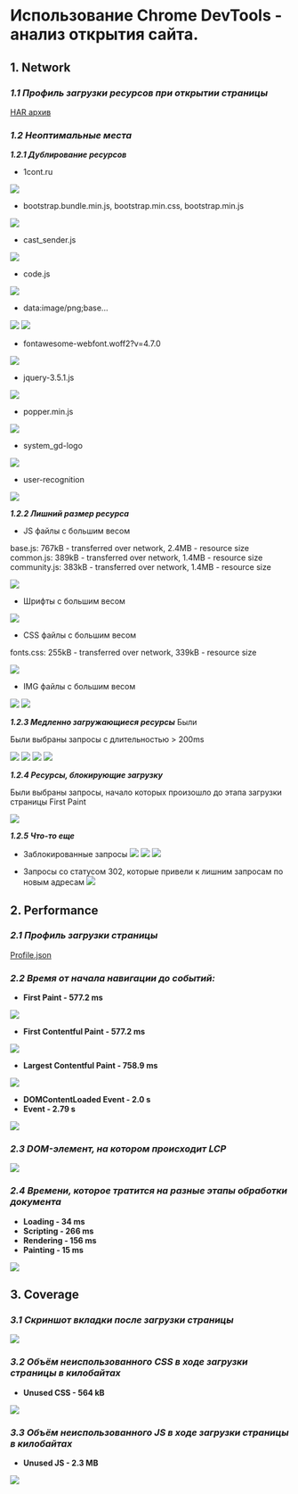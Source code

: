 # **Использование Chrome DevTools - анализ открытия сайта.**

## **1. Network**

### **_1.1 Профиль загрузки ресурсов при открытии страницы_**

[HAR архив](./Network/www.gd.ru.har)

### **_1.2 Неоптимальные места_**

**_1.2.1 Дублирование ресурсов_**

- 1cont.ru

![](./Network/01-resourceDuplication/1cont.png)

- bootstrap.bundle.min.js, bootstrap.min.css, bootstrap.min.js

![](./Network/01-resourceDuplication/bootstrapDublicates.png)

- cast_sender.js

![](./Network/01-resourceDuplication/cast_sender.png)

- code.js

![](./Network/01-resourceDuplication/code.js.png)

- data:image/png;base...

![](./Network/01-resourceDuplication/data_image_png_base.png)
![](./Network/01-resourceDuplication/data_img_png_base.png)

- fontawesome-webfont.woff2?v=4.7.0

![](./Network/01-resourceDuplication/fontawesome-webfont.woff2%3Fv%3D4.7.0.jpg)

- jquery-3.5.1.js

![](./Network/01-resourceDuplication/jquery-3.5.1.js.png)

- popper.min.js

![](./Network/01-resourceDuplication/popper.min.js.png)

- system_gd-logo

![](./Network/01-resourceDuplication/system_gd-logo.png)

- user-recognition

![](./Network/01-resourceDuplication/user-recognition.png)

**_1.2.2 Лишний размер ресурса_**

- JS файлы с большим весом

base.js: 767kB - transferred over network, 2.4MB - resource size
common.js: 389kB - transferred over network, 1.4MB - resource size
community.js: 383kB - transferred over network, 1.4MB - resource size

![](./Network/02-resourceUnnecessarySize/js_unnecessaryZize.png)

- Шрифты с большим весом

![](./Network/02-resourceUnnecessarySize/font_unnecessarySize.png)

- CSS файлы с большим весом

fonts.css: 255kB - transferred over network, 339kB - resource size

![](./Network/02-resourceUnnecessarySize/css_unnecessarySize.png)

- IMG файлы с большим весом

![](./Network/02-resourceUnnecessarySize/01-img_unnecessarySize.png)
![](./Network/02-resourceUnnecessarySize/02-img_unnecessarySize.png)

**_1.2.3 Медленно загружающиеся ресурсы_**
Были

Были выбраны запросы с длительностью > 200ms

![](./Network/03-resourcesSlowLoading/01-slowLoading.png)
![](./Network/03-resourcesSlowLoading/02-slowLoading.png)
![](./Network/03-resourcesSlowLoading/03-slowLoading.png)
![](./Network/03-resourcesSlowLoading/04-slowLoading.png)

**_1.2.4 Ресурсы, блокирующие загрузку_**

Были выбраны запросы, начало которых произошло до этапа загрузки страницы First Paint

![](./Network/04-resourcesBlockingDownloads/blockingDownloads.png)

**_1.2.5 Что-то еще_**

- Заблокированные запросы
  ![](./Network/05-somethingElse/blockedRequests/01-blocked.png)
  ![](./Network/05-somethingElse/blockedRequests/02-blocked.png)
  ![](./Network/05-somethingElse/blockedRequests/03-blocked.png)

- Запросы со статусом 302, которые привели к лишним запросам по новым адресам
  ![](./Network/05-somethingElse/status302Requests/status302.png)

## **2. Performance**

### **_2.1 Профиль загрузки страницы_**

[Profile.json](./Performance/Profile.json)

### **_2.2 Время от начала навигации до событий:_**

- **First Paint - 577.2 ms**

![](./Performance/screenShots/FirstPaint.png)

- **First Contentful Paint - 577.2 ms**

![](./Performance/screenShots/FirstContentfulPaint.png)

- **Largest Contentful Paint - 758.9 ms**

![](./Performance/screenShots/LargestContentfulPaint.png)

- **DOMContentLoaded Event - 2.0 s**
- **Event - 2.79 s**

![](./Performance/screenShots/DCL_Load.png)

### **_2.3 DOM-элемент, на котором происходит LCP_**

![](./Performance/screenShots/LCP_dom-element.png)

### **_2.4 Времени, которое тратится на разные этапы обработки документа_**

- **Loading - 34 ms**
- **Scripting - 266 ms**
- **Rendering - 156 ms**
- **Painting - 15 ms**

![](./Performance/screenShots/summary.png)

## **3. Coverage**

### **_3.1 Скриншот вкладки после загрузки страницы_**

![](./Coverage/Coverage.png)

### **_3.2 Объём неиспользованного CSS в ходе загрузки страницы в килобайтах_**

- **Unused CSS - 564 kB**

![](./Coverage/unused_CSS.png)

### **_3.3 Объём неиспользованного JS в ходе загрузки страницы в килобайтах_**

- **Unused JS - 2.3 MB**

![](./Coverage/unused_JS.png)
